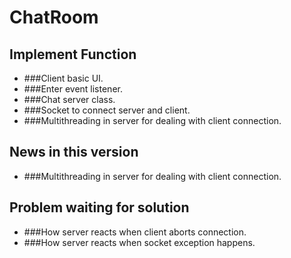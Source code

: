 # ChatRoom
## Implement Function
* ###Client basic UI.
* ###Enter event listener.
* ###Chat server class.
* ###Socket to connect server and client.
* ###Multithreading in server for dealing with client connection.

## News in this version
* ###Multithreading in server for dealing with client connection.

## Problem waiting for solution
* ###How server reacts when client aborts connection.
* ###How server reacts when socket exception happens.